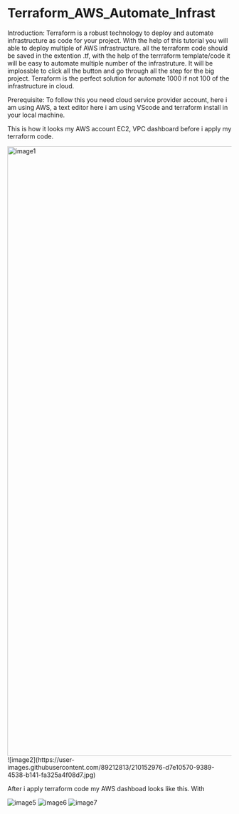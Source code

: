 # Terraform_AWS_Automate_Infrast

Introduction: 
Terraform is a robust technology to deploy and automate infrastructure as code for your project. With the help of this tutorial you will able to deploy multiple of AWS infrastructure. all the terraform code should be saved in the extention .tf, with the help of the terrraform template/code it will be easy to automate multiple number of the infrastruture. It will be implossble to click all the button and go through all the step for the big project. Terraform is the perfect solution for automate 1000 if not 100 of the infrastructure in cloud.

Prerequisite: 
To follow this you need cloud service provider account, here i am using AWS, a text editor here i am using VScode and terraform install in your local machine. 



This is how it looks my AWS account EC2, VPC dashboard before i apply my terraform code. 

<img width="1367" alt="image1" src="https://user-images.githubusercontent.com/89212813/210152975-c810334e-a10a-4bcd-ac4d-bc8f430a867f.png">
![image2](https://user-images.githubusercontent.com/89212813/210152976-d7e10570-9389-4538-b141-fa325a4f08d7.jpg)





After i apply terraform code my AWS dashboad looks like this. With 


![image5](https://user-images.githubusercontent.com/89212813/210152994-3dbc6b63-cc8f-44da-b9de-cfc131fa25a6.jpg)
![image6](https://user-images.githubusercontent.com/89212813/210152999-e0e7d5f3-9a2f-43f1-9f61-3bad6bbc8a87.jpg)
![image7](https://user-images.githubusercontent.com/89212813/210153004-41f01431-a124-4173-bd10-8e9c5b72ec88.jpg)

